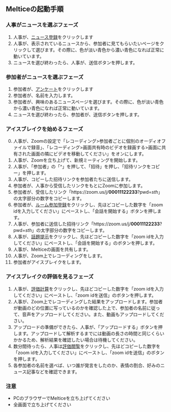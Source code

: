 
## Melticeの起動手順

### 人事がニュースを選ぶフェーズ
1. 人事が、[ニュース登録](http://127.0.0.1:5000/news)をクリックします
2. 人事が、表示されているニュースから、参加者に見てもらいたいページをクリックして選びます。その際に、色が淡い青色から濃い青色になれば正常に動いています。
3. ニュースを選び終わったら、人事が、送信ボタンを押します。

### 参加者がニュースを選ぶフェーズ
1. 参加者が、[アンケート](http://127.0.0.1:5000/enquete)をクリックします
2. 参加者が、名前を入力します。
3. 参加者が、興味のあるニュースページを選びます。その際に、色が淡い青色から濃い青色になれば正常に動いています。
4. ニュースを選び終わったら、参加者が、送信ボタンを押します。

### アイスブレイクを始めるフェーズ
0. 人事が、Zoomの設定で「レコーディング>参加者ごとに個別のオーディオファイルで録音」、「レコーディング>画面共有時のビデオを録画する>画面に共有された画面の隣にビデオを移動してください」をオンにします。
1. 人事が、Zoomを立ち上げて、新規ミーティングを開始します。
2. 人事が、「参加者」の「^」を押して、「招待」を押し、「招待リンクをコピー」を押します。
3. 人事が、コピーした招待リンクを参加者たちに送信します。　
4. 参加者が、人事から受信したリンクをもとにZoomに参加します。
5. 参加者が、受信したリンク「https\://zoom\.us/j/**00011122233**?pwd=*sth*」の太字部分の数字をコピーします。
6. 参加者が、[ルーム参加登録](http://127.0.0.1:5000/room)をクリックし、先ほどコピーした数字を「zoom idを入力してください」にペーストし、「会話を開始する」ボタンを押します。
7. 人事が、参加者に送信した招待リンク「https\://zoom\.us/j/**00011122233**?pwd=*sth*」の太字部分の数字をコピーします。
8. 人事が、[話題提示](http://127.0.0.1:5000/suggestion)をクリックし、先ほどコピーした数字を「zoom idを入力してください」にペーストし、「会話を開始する」のボタンを押します。
9. 人事が、Melticeの画面を共有します。
10. 人事が、Zoom上でレコーディングをします。
11. 参加者がアイスブレイクをします。

### アイスブレイクの評価を見るフェーズ
1. 人事が、[評価計算](http://127.0.0.1:5000/computing)をクリックし、先ほどコピーした数字を「zoom idを入力してください」にペーストし、「zoom idを送信」のボタンを押します。
2. 人事が、Zoom上でレコーディングした結果をアップロードします。参加者が動画のどの位置に写っているのかを確認した上で、参加者の名前に従って、音声をアップロードしてください。また、動画もアップロードしてください。
3. アップロードの準備ができたら、人事が、「アップロードする」ボタンを押します。アップロードして解析するまでには動画の長さの時間と同じくらいかかるため、解析結果を確認したい場合は待機してください。
4. 数分間待ったら、人事は[評価閲覧](http://127.0.0.1:5000/evaluation)をクリックし、先ほどコピーした数字を「zoom idを入力してください」にペーストし、「zoom idを送信」のボタンを押します。
5. 各参加者の名前を選べば、いつ誰が発言をしたのか、表情の割合、好みのニュース記事などを確認できます。

### 注意
- PCのブラウザーでMelticeを立ち上げてください
- 全画面で立ち上げてください

